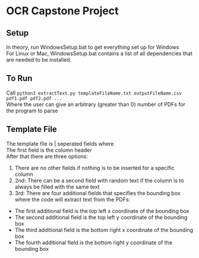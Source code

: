 # OCR Capstone Project
## Setup
In theory, run WindowsSetup.bat to get everything set up for Windows <br>
For Linux or Mac, WindowsSetup.bat contains a list of all dependencies that are needed to be installed.

## To Run
Call `python3 extractText.py templateFileName.txt outputFileName.csv pdf1.pdf pdf2.pdf ...` <br>
Where the user can give an arbitrary (greater than 0) number of PDFs for the program to parse

## Template File
The template file is | seperated fields where <br>
The first field is the column header <br>
After that there are three options: <br>
1. There are no other fields if nothing is to be inserted for a specific column <br>
2. 2nd: There can be a second field with random text if the column is to always be filled with the same text <br>
3. 3rd: There are four additional fields that specifies the bounding box where the code will extract text from the PDFs: <br>
- The first additional field is the top left x coordinate of the bounding box 
- The second additional field is the top left y coordinate of the bounding box
- The third additional field is the bottom right x coordinate of the bounding box
- The fourth additional field is the bottom right y coordinate of the bounding box
